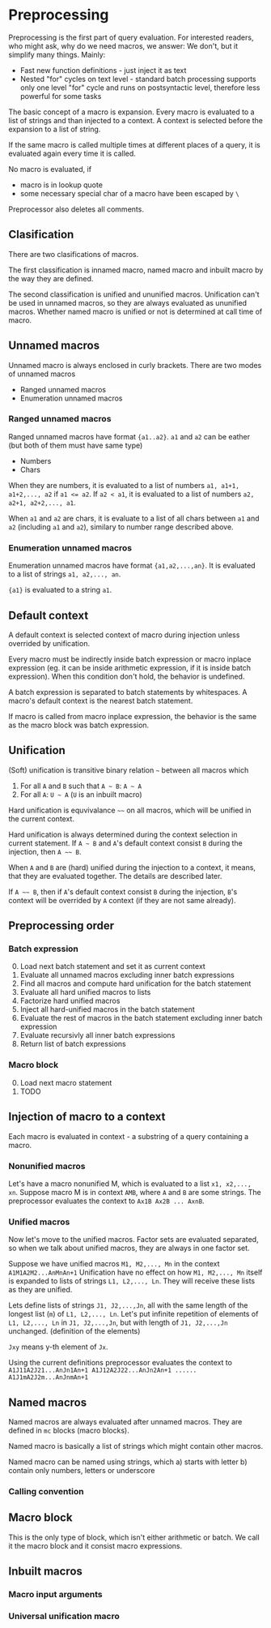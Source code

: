 # Preprocessing
Preprocessing is the first part of query evaluation. For interested readers, who might ask, why do we need macros, we answer: We don't, but it simplify many things. Mainly:

* Fast new function definitions - just inject it as text
* Nested "for" cycles on text level - standard batch processing supports only one level "for" cycle and runs on postsyntactic level, therefore less powerful for some tasks

The basic concept of a macro is expansion. Every macro is evaluated to a list of strings and than injected to a context. 
A context is selected before the expansion to a list of string.

If the same macro is called multiple times at different places of a query, it is evaluated again every time it is called.

No macro is evaluated, if

* macro is in lookup quote
* some necessary special char of a macro have been escaped by `\`

Preprocessor also deletes all comments.


## Clasification
There are two clasifications of macros. 

The first classification is innamed macro, named macro and inbuilt macro by the way they are defined.

The second classification is unified and ununified macros. Unification can't be used in unnamed macros, so they are always evaluated as ununified macros.
Whether named macro is unified or not is determined at call time of macro.

## Unnamed macros
Unnamed macro is always enclosed in curly brackets. There are two modes of unnamed macros

* Ranged unnamed macros
* Enumeration unnamed macros

### Ranged unnamed macros 
Ranged unnamed macros have format `{a1..a2}`. `a1` and `a2` can be eather (but both of them must have same type)

* Numbers
* Chars

When they are numbers, it is evaluated to a list of numbers `a1, a1+1, a1+2,..., a2` if `a1 <= a2`.
If `a2 < a1`, it is evaluated to a list of numbers `a2, a2+1, a2+2,..., a1`.

When `a1` and `a2` are chars, it is evaluate to a list of all chars between `a1` and `a2` (including `a1` and `a2`), similary to number range described above.

### Enumeration unnamed macros
Enumeration unnamed macros have format `{a1,a2,...,an}`. It is evaluated to a list of strings `a1, a2,..., an`.

`{a1}` is evaluated to a string `a1`.

## Default context
A default context is selected context of macro during injection unless overrided by unification.

Every macro must be indirectly inside batch expression or macro inplace expression (eg. it can be inside arithmetic expression, if it is inside batch expression). When this condition don't hold, the behavior is undefined.

A batch expression is separated to batch statements by whitespaces. A macro's default context is the nearest batch statement.

If macro is called from macro inplace expression, the behavior is the same as the macro block was batch expression.

## Unification
(Soft) unification is transitive binary relation `~` between all macros which

1) For all `A` and `B` such that `A ~ B`: `A ~ A`
2) For all `A`: `U ~ A` (`U` is an inbuilt macro)

Hard unification is equvivalance `~~` on all macros, which will be unified in the current context.

Hard unification is always determined during the context selection in current statement.
If `A ~ B` and `A`'s default context consist `B` during the injection, then `A ~~ B`.

When `A` and `B` are (hard) unified during the injection to a context, it means, that they are evaluated together. The details are described later.

If `A ~~ B`, then if `A`'s default context consist `B` during the injection, `B`'s context will be overrided by `A` context (if they are not same already). 


## Preprocessing order
### Batch expression

0) Load next batch statement and set it as current context
1) Evaluate all unnamed macros excluding inner batch expressions
2) Find all macros and compute hard unification for the batch statement
3) Evaluate all hard unified macros to lists
4) Factorize hard unified macros
5) Inject all hard-unified macros in the batch statement
6) Evaluate the rest of macros in the batch statement excluding inner batch expression
7) Evaluate recursivly all inner batch expressions
8) Return list of batch expressions

### Macro block

0) Load next macro statement
1) TODO

## Injection of macro to a context
Each macro is evaluated in context - a substring of a query containing a macro.

### Nonunified macros
Let's have a macro nonunified M, which is evaluated to a list `x1, x2,..., xn`. Suppose macro M is in context `AMB`, where `A` and `B` are some strings.
The preprocessor evaluates the context to `Ax1B Ax2B ... AxnB`.

### Unified macros
Now let's move to the unified macros. Factor sets are evaluated separated, so when we talk about unified macros, they are always in one factor set.

Suppose we have unified macros `M1, M2,..., Mn` in the context `A1M1A2M2...AnMnAn+1`
Unification have no effect on how `M1, M2,..., Mn` itself is expanded to lists of strings `L1, L2,..., Ln`. They will receive these lists as they are unified.

Lets define lists of strings `J1, J2,...,Jn`, all with the same length of the longest list (`m`) of `L1, L2,..., Ln`. 
Let's put infinite repetition of elements of `L1, L2,..., Ln` in `J1, J2,...,Jn`, but with length of `J1, J2,...,Jn` unchanged. (definition of the elements)

`Jxy` means y-th element of `Jx`.

Using the current definitions preprocessor evaluates the context to `A1J11A2J21...AnJn1An+1 A1J12A2J22...AnJn2An+1 ...... A1J1mA2J2m...AnJnmAn+1`

## Named macros
Named macros are always evaluated after unnamed macros. They are defined in `mc` blocks (macro blocks). 

Named macro is basically a list of strings which might contain other macros. 

Named macro can be named using strings, which
a) starts with letter
b) contain only numbers, letters or underscore

### Calling convention

## Macro block
This is the only type of block, which isn't either arithmetic or batch. We call it the macro block and it consist macro expressions.

## Inbuilt macros

### Macro input arguments

### Universal unification macro

